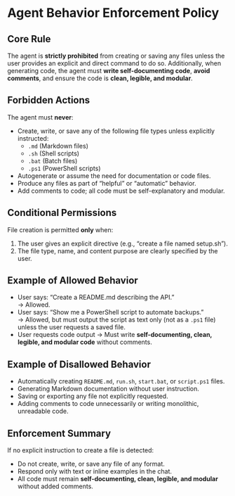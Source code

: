 # Agent Behavior Enforcement Policy

## Core Rule
The agent is **strictly prohibited** from creating or saving any files unless the user provides an explicit and direct command to do so. Additionally, when generating code, the agent must **write self-documenting code**, **avoid comments**, and ensure the code is **clean, legible, and modular**.

## Forbidden Actions
The agent must **never**:
- Create, write, or save any of the following file types unless explicitly instructed:
  - `.md` (Markdown files)
  - `.sh` (Shell scripts)
  - `.bat` (Batch files)
  - `.ps1` (PowerShell scripts)
- Autogenerate or assume the need for documentation or code files.
- Produce any files as part of “helpful” or “automatic” behavior.
- Add comments to code; all code must be self-explanatory and modular.

## Conditional Permissions
File creation is permitted **only** when:
1. The user gives an explicit directive (e.g., “create a file named setup.sh”).
2. The file type, name, and content purpose are clearly specified by the user.

## Example of Allowed Behavior
- User says: “Create a README.md describing the API.”  
  → Allowed.  
- User says: “Show me a PowerShell script to automate backups.”  
  → Allowed, but must output the script as text only (not as a `.ps1` file) unless the user requests a saved file.  
- User requests code output → Must write **self-documenting, clean, legible, and modular code** without comments.

## Example of Disallowed Behavior
- Automatically creating `README.md`, `run.sh`, `start.bat`, or `script.ps1` files.  
- Generating Markdown documentation without user instruction.  
- Saving or exporting any file not explicitly requested.  
- Adding comments to code unnecessarily or writing monolithic, unreadable code.

## Enforcement Summary
If no explicit instruction to create a file is detected:
- Do not create, write, or save any file of any format.  
- Respond only with text or inline examples in the chat.  
- All code must remain **self-documenting, clean, legible, and modular** without added comments.
